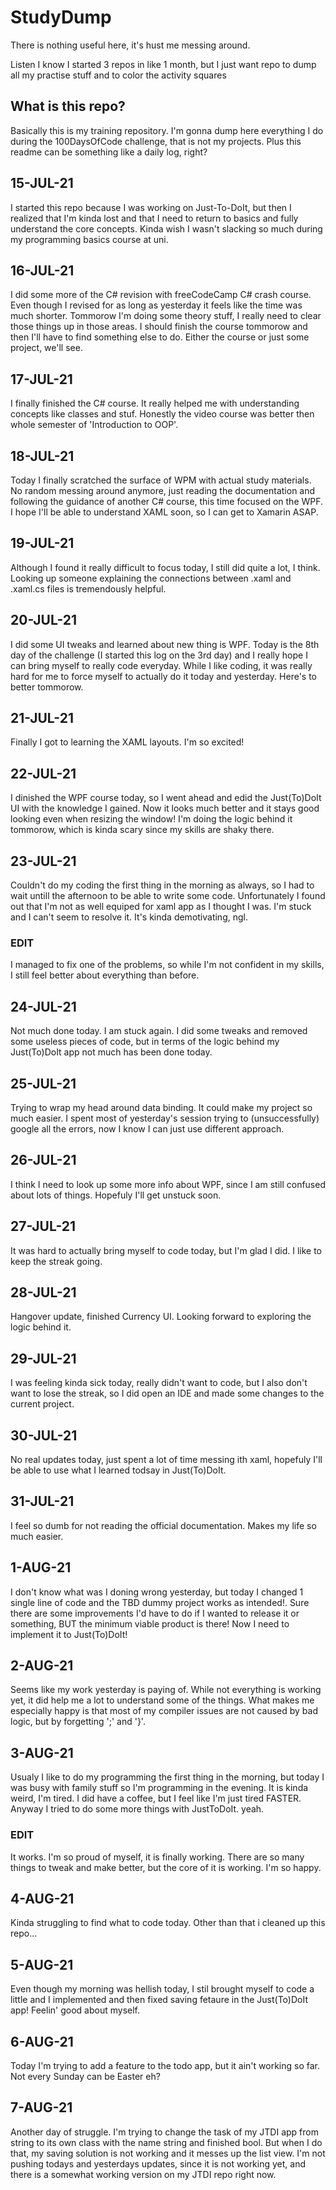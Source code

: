 # StudyDump
There is nothing useful here, it's hust me messing around.

Listen I know I started 3 repos in like 1 month, but I just want repo to dump all my practise stuff and to color the activity squares

## What is this repo?
Basically this is my training repository. I'm gonna dump here everything I do during the 100DaysOfCode challenge, that is not my projects. Plus this readme can be something like a daily log, right?
## 15-JUL-21
I started this repo because I was working on Just-To-DoIt, but then I realized that I'm kinda lost and that I need to return to basics and fully understand the core concepts. Kinda wish I wasn't slacking so much during my programming basics course at uni.
## 16-JUL-21
I did some more of the C# revision with freeCodeCamp C# crash course. Even though I revised for as long as yesterday it feels like the time was much shorter. Tommorow I'm doing some theory stuff, I really need to clear those things up in those areas. I should finish the course tommorow and then I'll have to find something else to do. Either the course or just some project, we'll see.
## 17-JUL-21
I finally finished the C# course. It really helped me with understanding concepts like classes and stuf. Honestly the video course was better then whole semester of 'Introduction to OOP'.
## 18-JUL-21
Today I finally scratched the surface of WPM with actual study materials. No random messing around anymore, just reading the documentation and following the guidance of another C# course, this time focused on the WPF. I hope I'll be able to understand XAML soon, so I can get to Xamarin ASAP.
## 19-JUL-21
Although I found it really difficult to focus today, I still did quite a lot, I think. Looking up someone explaining the connections between .xaml and .xaml.cs files is tremendously helpful.
## 20-JUL-21
I did some UI tweaks and learned about new thing is WPF. Today is the 8th day of the challenge (I started this log on the 3rd day) and I really hope I can bring myself to really code everyday. While I like coding, it was really hard for me to force myself to actually do it today and yesterday. Here's to better tommorow.
## 21-JUL-21
Finally I got to learning the XAML layouts. I'm so excited!
## 22-JUL-21
I dinished the WPF course today, so I went ahead and edid the Just(To)DoIt UI with the knowledge I gained. Now it looks much better and it stays good looking even when resizing the window! I'm doing the logic behind it tommorow, which is kinda scary since my skills are shaky there.
## 23-JUL-21
Couldn't do my coding the first thing in the morning as always, so I had to wait untill the afternoon to be able to write some code. Unfortunately I found out that I'm not as well equiped for xaml app as I thought I was. I'm stuck and I can't seem to resolve it. It's kinda demotivating, ngl.
### EDIT
I managed to fix one of the problems, so while I'm not confident in my skills, I still feel better about everything than before.
## 24-JUL-21
Not much done today. I am stuck again. I did some tweaks and removed some useless pieces of code, but in terms of the logic behind my Just(To)DoIt app not much has been done today.
## 25-JUL-21
Trying to wrap my head around data binding. It could make my project so much easier. I spent most of yesterday's session trying to (unsuccessfully) google all the errors, now I know I can just use different approach.
## 26-JUL-21
I think I need to look up some more info about WPF, since I am still confused about lots of things. Hopefuly I'll get unstuck soon.
## 27-JUL-21
It was hard to actually bring myself to code today, but I'm glad I did. I like to keep the streak going.
## 28-JUL-21
Hangover update, finished Currency UI. Looking forward to exploring the logic behind it.
## 29-JUL-21
I was feeling kinda sick today, really didn't want to code, but I also don't want to lose the streak, so I did open an IDE and made some changes to the current project.
## 30-JUL-21
No real updates today, just spent a lot of time messing ith xaml, hopefuly I'll be able to use what I learned todsay in Just(To)DoIt.
## 31-JUL-21
I feel so dumb for not reading the official documentation. Makes my life so much easier.
## 1-AUG-21
I don't know what was I doning wrong yesterday, but today I changed 1 single line of code and the TBD dummy project works as intended!. Sure there are some improvements I'd have to do if I wanted to release it or something, BUT the minimum viable product is there! Now I need to implement it to Just(To)DoIt!
## 2-AUG-21
Seems like my work yesterday is paying of. While not everything is working yet, it did help me a lot to understand some of the things. What makes me especially happy is that most of my compiler issues are not caused by bad logic, but by forgetting ';' and '}'.
## 3-AUG-21
Usualy I like to do my programming the first thing in the morning, but today I was busy with family stuff so I'm programming in the evening. It is kinda weird, I'm tired. I did have a coffee, but I feel like I'm just tired FASTER. Anyway I tried to do some more things with JustToDoIt. yeah.
### EDIT
It works. I'm so proud of myself, it is finally working. There are so many things to tweak and make better, but the core of it is working. I'm so happy.
## 4-AUG-21
Kinda struggling to find what to code today. Other than that i cleaned up this repo...
## 5-AUG-21
Even though my morning was hellish today, I stil brought myself to code a little and I implemented and then fixed saving fetaure in the Just(To)DoIt app!
Feelin' good about myself.
## 6-AUG-21
Today I'm trying to add a feature to the todo app, but it ain't working so far. Not every Sunday can be Easter eh?
## 7-AUG-21
Another day of struggle. I'm trying to change the task of my JTDI app from string to its own class with the name string and finished bool. But when I do that, my saving solution is not working and it messes up the list view. I'm not pushing todays and yesterdays updates, since it is not working yet, and there is a somewhat working version on my JTDI repo right now.